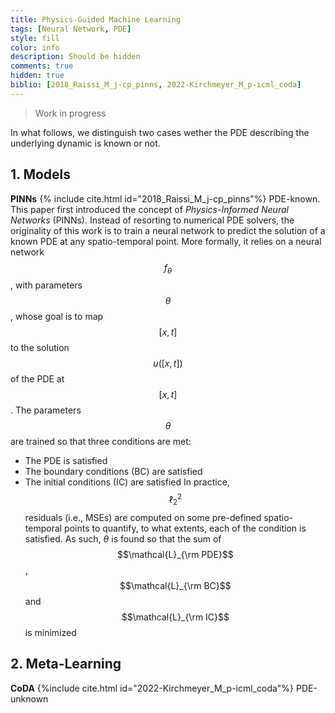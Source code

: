 ```yaml
---
title: Physics-Guided Machine Learning
tags: [Neural Network, PDE]
style: fill
color: info
description: Should be hidden
comments: true
hidden: true
biblio: [2018_Raissi_M_j-cp_pinns, 2022-Kirchmeyer_M_p-icml_coda]
---
```


> Work in progress

In what follows, we distinguish two cases wether the PDE describing the underlying dynamic is known or not.

## 1. Models

**PINNs** {% include cite.html id="2018_Raissi_M_j-cp_pinns"%} <span class="badge badge-pill text-success border border-success">PDE-known</span>. This paper first introduced the concept of *Physics-Informed Neural Networks* (PINNs). Instead of resorting to numerical PDE solvers, the originality of this work is to train a neural network to predict the solution of a known PDE at any spatio-temporal point. More formally, it relies on a neural network $$f_\theta$$, with parameters $$\theta$$, whose goal is to map $$[x,t]$$ to the solution $$u([x,t])$$ of the PDE at $$[x,t]$$. The parameters $$\theta$$ are trained so that three conditions are met:
- The PDE is satisfied
- The boundary conditions (BC) are satisfied 
- The initial conditions (IC) are satisfied
In practice, $$\ell_2^2$$ residuals (i.e., MSEs) are computed on some pre-defined spatio-temporal points to quantify, to what extents, each of the condition is satisfied. As such, $\theta$ is found so that the sum of $$\mathcal{L}_{\rm PDE}$$, $$\mathcal{L}_{\rm BC}$$ and $$\mathcal{L}_{\rm IC}$$ is minimized

## 2. Meta-Learning

**CoDA** {%include cite.html id="2022-Kirchmeyer_M_p-icml_coda"%} <span class="badge badge-pill text-danger border border-danger">PDE-unknown</span>
